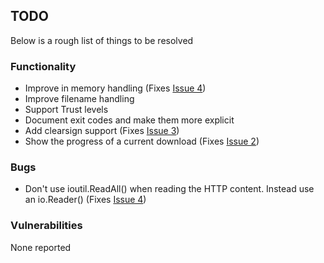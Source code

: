 
## TODO
Below is a rough list of things to be resolved

### Functionality
  * Improve in memory handling (Fixes [Issue 4](gpget#4))
  * Improve filename handling
  * Support Trust levels
  * Document exit codes and make them more explicit
  * Add clearsign support (Fixes [Issue 3](gpget#3))
  * Show the progress of a current download (Fixes [Issue 2](gpget#2))

### Bugs
  * Don't use  ioutil.ReadAll() when reading the HTTP content. Instead use an io.Reader() (Fixes [Issue 4](gpget#4))

### Vulnerabilities
None reported
